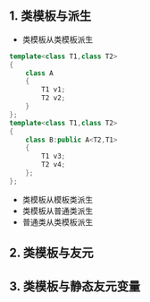 ## 1. 类模板与派生

* 类模板从类模板派生

```C++
template<class T1,class T2>
{
    class A
    {
        T1 v1;
        T2 v2;
    }
};
template<class T1,class T2>
{
    class B:public A<T2,T1>
    {
        T1 v3;
        T2 v4;
    };
};
```

* 类模板从模板类派生
* 类模板从普通类派生
* 普通类从类模板派生

## 2. 类模板与友元

## 3. 类模板与静态友元变量